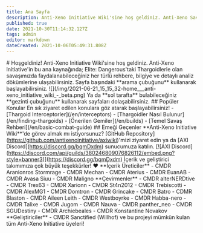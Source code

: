 ```yaml
---
title: Ana Sayfa
description: Anti-Xeno Initiative Wiki'sine hoş geldiniz. Anti-Xeno Savaşı için ana kaynağınız.
published: true
date: 2021-10-30T11:14:32.127Z
tags: admin
editor: markdown
dateCreated: 2021-10-06T05:49:31.808Z
---
```


\# Hoşgeldiniz! Anti-Xeno Initiative Wiki'sine hoş geldiniz. Anti-Xeno Initiative'in bu ana kaynağında; Elite: Dangerous'taki Thargoidlerle olan savaşımızda faydalanabileceğiniz her türlü rehbere, bilgiye ve detaylı analiz dökümlerine ulaşabilirsiniz. Sayfa başındaki \*\*arama çubuğunu\*\* kullanarak başlayabilirsiniz. !\[\](/img/2021-06-21\_15\_15\_32-home\_\_\_anti-xeno\_initiative\_wiki\_-\_beta.png) Ya da \*\*sol tarafta\*\* bulabileceğiniz \*\*gezinti çubuğunu\*\* kullanarak sayfaları dolaşabilirsiniz. ## Popüler Konular En sık ziyaret edilen konulara göz atarak başlayabilirsiniz! - \[Thargoid Interceptorler\](/en/interceptors) - \[Thargoidler Nasıl Bulunur\](/en/finding-thargoids) - \[Önerilen Gemiler\](/en/builds) - \[Temel Savaş Rehberi\](/en/basic-combat-guide) ## Emeği Geçenler \*\*Anti-Xeno Initiative Wiki\*\*'de görev almak mı istiyorsunuz? \[GitHub Repository\](https://github.com/antixenoinitiative/axiwiki)'mizi ziyaret edin ya da \[AXI Discord\](https://discord.gg/bqmDxdm) sunucumuza katılın. \[!\[AXI Discord\](https://discord.com/api/guilds/380246809076826112/embed.png?style=banner3)\](https://discord.gg/bqmDxdm) İçerik ve geliştirici takımımıza çok büyük teşekkürler! ❤️ \*\*İçerik Üreticiler\*\* - CMDR Aranionros Stormrage - CMDR Mechan - CMDR Aterius - CMDR EuanAB - CMDR Avasa Siuu - CMDR Maligno \*\*Çevirmenler\*\* - CMDR alterNERDtive - CMDR Trex63 - CMDR Xarionn - CMDR St4n2012 - CMDR Trebiscotti - CMDR AlexMG1 - CMDR Domtron - CMDR Grincake - CMDR Batro - CDMR Blaston - CMDR Aileen Leith - CMDR Westboyrke - CMDR Habba-nero - CMDR Talixe - CMDR Jugom - CMDR Nauva - CMDR panther\_neo - CMDR SGUDestiny - CMDR Archiebeales - CMDR Konstantine Novakov \*\*Geliştiriciler\*\* - CMDR Sanctified (Willhof) ve bu projeyi mümkün kulan tüm Anti-Xeno Initiative üyeleri!